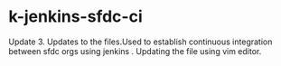 k-jenkins-sfdc-ci
=================

Update 3. Updates to the files.Used to establish continuous integration between sfdc orgs using jenkins . Updating the file using vim editor.

